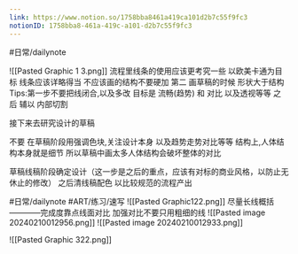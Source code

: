 ```yaml
---
link: https://www.notion.so/1758bba8461a419ca101d2b7c55f9fc3
notionID: 1758bba8-461a-419c-a101-d2b7c55f9fc3
---
```

#日常/dailynote


![[Pasted Graphic 1 3.png]]
流程里线条的使用应该更考究一些
以欧美卡通为目标
线条应该详略得当
不应该画的结构不要硬加
第二
画草稿的时候 形状大于结构
Tips:第一步不要把线闭合,以及多改
目标是 流畅(趋势) 和 对比 以及透视等等
之后 辅以 内部切割

接下来去研究设计的草稿

不要 在草稿阶段用强调色块,关注设计本身
以及趋势走势对比等等
结构上,人体结构本身就是细节 所以草稿中画太多人体结构会破坏整体的对比

草稿线稿阶段确定设计（这一步是之后的重点，应该有对标的商业风格，以防止无休止的修改）
之后清线稿配色
以比较规范的流程产出

#日常/dailynote #ART/练习/速写 
![[Pasted Graphic122.png]]
尽量长线概括————完成度靠点线面对比
加强对比不要只用粗细的线
![[Pasted image 20240210012956.png]]
![[Pasted image 20240210012933.png]]


![[Pasted Graphic 322.png]]